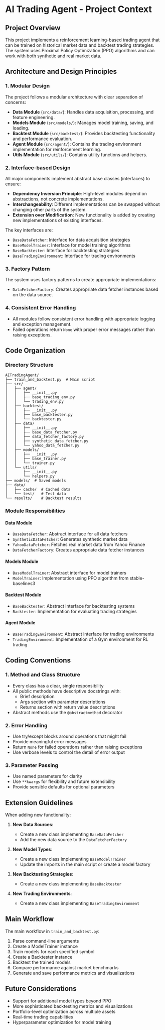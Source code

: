 # AI Trading Agent - Project Context

## Project Overview

This project implements a reinforcement learning-based trading agent that can be trained on historical market data and backtest trading strategies. The system uses Proximal Policy Optimization (PPO) algorithms and can work with both synthetic and real market data.

## Architecture and Design Principles

### 1. Modular Design

The project follows a modular architecture with clear separation of concerns:

- **Data Module** (`src/data/`): Handles data acquisition, processing, and feature engineering.
- **Models Module** (`src/models/`): Manages model training, saving, and loading.
- **Backtest Module** (`src/backtest/`): Provides backtesting functionality and performance evaluation.
- **Agent Module** (`src/agent/`): Contains the trading environment implementation for reinforcement learning.
- **Utils Module** (`src/utils/`): Contains utility functions and helpers.

### 2. Interface-based Design

All major components implement abstract base classes (interfaces) to ensure:

- **Dependency Inversion Principle**: High-level modules depend on abstractions, not concrete implementations.
- **Interchangeability**: Different implementations can be swapped without changing other parts of the system.
- **Extension over Modification**: New functionality is added by creating new implementations of existing interfaces.

The key interfaces are:
- `BaseDataFetcher`: Interface for data acquisition strategies
- `BaseModelTrainer`: Interface for model training algorithms
- `BaseBacktester`: Interface for backtesting strategies
- `BaseTradingEnvironment`: Interface for trading environments

### 3. Factory Pattern

The system uses factory patterns to create appropriate implementations:
- `DataFetcherFactory`: Creates appropriate data fetcher instances based on the data source.

### 4. Consistent Error Handling

- All modules follow consistent error handling with appropriate logging and exception management.
- Failed operations return `None` with proper error messages rather than raising exceptions.

## Code Organization

### Directory Structure

```
AITradingAgent/
├── train_and_backtest.py  # Main script
├── src/
│   ├── agent/
│   │   ├── __init__.py
│   │   ├── base_trading_env.py
│   │   └── trading_env.py
│   ├── backtest/
│   │   ├── __init__.py
│   │   ├── base_backtester.py
│   │   └── backtester.py
│   ├── data/
│   │   ├── __init__.py
│   │   ├── base_data_fetcher.py
│   │   ├── data_fetcher_factory.py
│   │   ├── synthetic_data_fetcher.py
│   │   └── yahoo_data_fetcher.py
│   ├── models/
│   │   ├── __init__.py
│   │   ├── base_trainer.py
│   │   └── trainer.py
│   └── utils/
│       ├── __init__.py
│       └── helpers.py
├── models/  # Saved models
├── data/
│   ├── cache/  # Cached data
│   └── test/   # Test data
└── results/    # Backtest results
```

### Module Responsibilities

#### Data Module

- `BaseDataFetcher`: Abstract interface for all data fetchers
- `SyntheticDataFetcher`: Generates synthetic market data
- `YahooDataFetcher`: Fetches real market data from Yahoo Finance
- `DataFetcherFactory`: Creates appropriate data fetcher instances

#### Models Module

- `BaseModelTrainer`: Abstract interface for model trainers
- `ModelTrainer`: Implementation using PPO algorithm from stable-baselines3

#### Backtest Module

- `BaseBacktester`: Abstract interface for backtesting systems
- `Backtester`: Implementation for evaluating trading strategies

#### Agent Module

- `BaseTradingEnvironment`: Abstract interface for trading environments
- `TradingEnvironment`: Implementation of a Gym environment for RL trading

## Coding Conventions

### 1. Method and Class Structure

- Every class has a clear, single responsibility
- All public methods have descriptive docstrings with:
  - Brief description
  - Args section with parameter descriptions
  - Returns section with return value descriptions
- Abstract methods use the `@abstractmethod` decorator

### 2. Error Handling

- Use try/except blocks around operations that might fail
- Provide meaningful error messages
- Return `None` for failed operations rather than raising exceptions
- Use verbose levels to control the detail of error output

### 3. Parameter Passing

- Use named parameters for clarity
- Use `**kwargs` for flexibility and future extensibility
- Provide sensible defaults for optional parameters

## Extension Guidelines

When adding new functionality:

1. **New Data Sources**: 
   - Create a new class implementing `BaseDataFetcher`
   - Add the new data source to the `DataFetcherFactory`

2. **New Model Types**:
   - Create a new class implementing `BaseModelTrainer`
   - Update the imports in the main script or create a model factory

3. **New Backtesting Strategies**:
   - Create a new class implementing `BaseBacktester`

4. **New Trading Environments**:
   - Create a new class implementing `BaseTradingEnvironment`

## Main Workflow

The main workflow in `train_and_backtest.py`:

1. Parse command-line arguments
2. Create a ModelTrainer instance
3. Train models for each specified symbol
4. Create a Backtester instance
5. Backtest the trained models
6. Compare performance against market benchmarks
7. Generate and save performance metrics and visualizations

## Future Considerations

- Support for additional model types beyond PPO
- More sophisticated backtesting metrics and visualizations
- Portfolio-level optimization across multiple assets
- Real-time trading capabilities
- Hyperparameter optimization for model training 